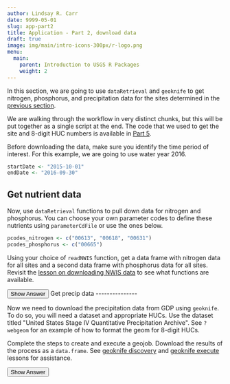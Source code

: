 ```yaml
---
author: Lindsay R. Carr
date: 9999-05-01
slug: app-part2
title: Application - Part 2, download data
draft: true 
image: img/main/intro-icons-300px/r-logo.png
menu:
  main:
    parent: Introduction to USGS R Packages
    weight: 2
---
```

In this section, we are going to use `dataRetrieval` and `geoknife` to get nitrogen, phosphorus, and precipitation data for the sites determined in the [previous section](/usgs-packages/app-part1).

We are walking through the workflow in very distinct chunks, but this will be put together as a single script at the end. The code that we used to get the site and 8-digit HUC numbers is available in [Part 5](/usgs-packages/app-part5).

Before downloading the data, make sure you identify the time period of interest. For this example, we are going to use water year 2016.

``` r
startDate <- "2015-10-01"
endDate <- "2016-09-30"
```

Get nutrient data
-----------------

Now, use `dataRetrieval` functions to pull down data for nitrogen and phosphorus. You can choose your own parameter codes to define these nutrients using `parameterCdFile` or use the ones below.

``` r
pcodes_nitrogen <- c("00613", "00618", "00631")
pcodes_phosphorus <- c("00665")
```

Using your choice of `readNWIS` function, get a data frame with nitrogen data for all sites and a second data frame with phosphorus data for all sites. Revisit the [lesson on downloading NWIS data](/usgs-packages/dataretrieval-readnwis/) to see what functions are available.

<button class="ToggleButton" onclick="toggle_visibility('nutrient-data')">
Show Answer
</button>
              <div id="nutrient-data" style="display:none">

``` r
nitrogen_data <- readNWISqw(siteNumbers = sites, parameterCd = pcodes_nitrogen,
                            startDate = startDate, endDate = endDate)
head(nitrogen_data[,c('site_no', 'sample_dt', 'result_va')])
```

    ##    site_no  sample_dt result_va
    ## 1 04208000 2015-10-01     0.022
    ## 2 04208000 2015-10-01     2.680
    ## 3 04208000 2015-10-01     2.700
    ## 4 04208000 2015-11-05     0.014
    ## 5 04208000 2015-11-05     4.000
    ## 6 04208000 2015-11-05     4.020

``` r
phosphorus_data <- readNWISqw(siteNumbers = sites, parameterCd = pcodes_phosphorus,
                              startDate = startDate, endDate = endDate)
head(phosphorus_data[,c('site_no', 'sample_dt', 'result_va')])
```

    ##    site_no  sample_dt result_va
    ## 1 04208000 2015-10-01     0.090
    ## 2 04208000 2015-11-05     0.111
    ## 3 04208000 2015-12-02     0.101
    ## 4 04208000 2016-01-06     0.111
    ## 5 04208000 2016-02-01     0.158
    ## 6 04208000 2016-03-03     0.108

</div>
Get precip data
---------------

Now we need to download the precipitation data from GDP using `geoknife`. To do so, you will need a dataset and appropriate HUCs. Use the dataset titled "United States Stage IV Quantitative Precipitation Archive". See `?webgeom` for an example of how to format the geom for 8-digit HUCs.

Complete the steps to create and execute a geojob. Download the results of the process as a `data.frame`. See [geoknife discovery](/usgs-packages/geoknife-data) and [geoknife execute](/usgs-packages/geoknife-job) lessons for assistance.

<button class="ToggleButton" onclick="toggle_visibility('precip-data')">
Show Answer
</button>
              <div id="precip-data" style="display:none">

``` r
library(geoknife)

# Create appropriate webgeom string for 8-digit hucs
huc8_geoknife_str <- paste0('HUC8::', paste(huc8s, collapse=","))
huc8_geoknife_str
```

    ## [1] "HUC8::04030108,04030101,04110002"

``` r
# Create the stencil and process
precip_stencil <- webgeom(huc8_geoknife_str)
precip_knife <- webprocess() # accept defaults for weighted average

# First find and initiate the fabric
all_webdata <- query("webdata")
precip_fabric <- webdata(all_webdata["United States Stage IV Quantitative Precipitation Archive"])

# Now find/add variables (there is only one)
precip_vars <- query(precip_fabric, 'variables')
variables(precip_fabric) <- precip_vars

# Add times to complete fabric
times(precip_fabric) <- c(startDate, endDate)

# Create geojob + get results
precip_geojob <- geoknife(precip_stencil, precip_fabric, precip_knife)
wait(precip_geojob, sleep.time = 10) # add `wait` when running scripts
precip_data <- result(precip_geojob)
head(precip_data)
```

    ##              DateTime 04030101 04030108 04110002
    ## 1 2015-10-01 00:00:00        0        0        0
    ## 2 2015-10-01 01:00:00        0        0        0
    ## 3 2015-10-01 02:00:00        0        0        0
    ## 4 2015-10-01 03:00:00        0        0        0
    ## 5 2015-10-01 04:00:00        0        0        0
    ## 6 2015-10-01 05:00:00        0        0        0
    ##                                          variable statistic
    ## 1 Total_precipitation_surface_1_Hour_Accumulation      MEAN
    ## 2 Total_precipitation_surface_1_Hour_Accumulation      MEAN
    ## 3 Total_precipitation_surface_1_Hour_Accumulation      MEAN
    ## 4 Total_precipitation_surface_1_Hour_Accumulation      MEAN
    ## 5 Total_precipitation_surface_1_Hour_Accumulation      MEAN
    ## 6 Total_precipitation_surface_1_Hour_Accumulation      MEAN

</div>

